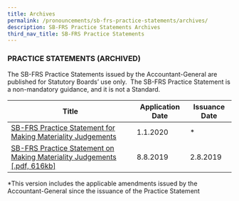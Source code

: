 ```yaml
---
title: Archives
permalink: /pronouncements/sb-frs-practice-statements/archives/
description: SB-FRS Practice Statements Archives
third_nav_title: SB-FRS Practice Statements
---
```

### PRACTICE STATEMENTS (ARCHIVED)

  

The SB-FRS Practice Statements issued by the Accountant-General are published for Statutory Boards’ use only.  The SB-FRS Practice Statement is a non-mandatory guidance, and it is not a Standard.

| Title | Application Date | Issuance Date |
| -------- | -------- | -------- |
| [SB-FRS Practice Statement for Making Materiality Judgements ](/files/Docs/Default%20Source/Sb%20Frs%20Practice%20Statements/sb-frs-practice-statement-(clean)_2020.pdf) | 1.1.2020| * |
| [SB-FRS Practice Statement on Making Materiality Judgements [.pdf, 616kb]](/files/Docs/Default%20Source/Sb%20Frs%20Practice%20Statements/sb-frs-practice-statement-on-making-materiality-judgements.pdf) | 8.8.2019 | 2.8.2019 |

*This version includes the applicable amendments issued by the Accountant-General since the issuance of the Practice Statement